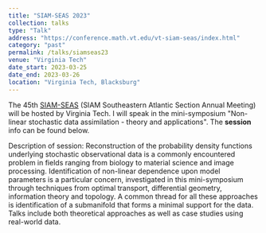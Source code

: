 ```yaml
---
title: "SIAM-SEAS 2023"
collection: talks
type: "Talk"
address: "https://conference.math.vt.edu/vt-siam-seas/index.html"
category: "past"
permalink: /talks/siamseas23
venue: "Virginia Tech"
date_start: 2023-03-25
date_end: 2023-03-26
location: "Virginia Tech, Blacksburg"
---
```


The 45th [SIAM-SEAS](https://conference.math.vt.edu/vt-siam-seas/index.html) (SIAM Southeastern Atlantic Section Annual Meeting) will be hosted by Virginia Tech.
I will speak in the mini-symposium "Non-linear stochastic data assimilation - theory and applications". The  __session__ info can be found below.

Description of session: Reconstruction of the probability density functions 
underlying stochastic observational data is a commonly encountered 
problem in fields ranging from biology to material science and image 
processing. Identification of non-linear dependence upon model 
parameters is a particular concern, investigated in this mini-symposium 
through techniques from optimal transport, differential geometry, 
information theory and topology. A common thread for all these 
approaches is identification of a submanifold that forms a minimal 
support for the data. Talks include both theoretical approaches as well 
as case studies using real-world data.

